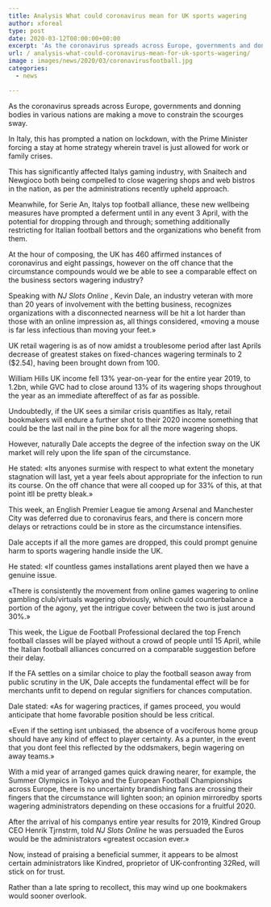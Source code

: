 ```yaml
---
title: Analysis What could coronavirus mean for UK sports wagering
author: xforeal 
type: post
date: 2020-03-12T00:00:00+00:00
excerpt: 'As the coronavirus spreads across Europe, governments and donning bodies in various nations are making a move to constrain the scourges impact '
url: / analysis-what-could-coronavirus-mean-for-uk-sports-wagering/
image : images/news/2020/03/coronavirusfootball.jpg
categories:
  - news

---
```

As the coronavirus spreads across Europe, governments and donning bodies in various nations are making a move to constrain the scourges sway. 

In Italy, this has prompted a nation on lockdown, with the Prime Minister forcing a stay at home strategy wherein travel is just allowed for work or family crises. 

This has significantly affected Italys gaming industry, with Snaitech and Newgioco both being compelled to close wagering shops and web bistros in the nation, as per the administrations recently upheld approach. 

Meanwhile, for Serie An, Italys top football alliance, these new wellbeing measures have prompted a deferment until in any event 3 April, with the potential for dropping through and through; something additionally restricting for Italian football bettors and the organizations who benefit from them. 

At the hour of composing, the UK has 460 affirmed instances of coronavirus and eight passings, however on the off chance that the circumstance compounds would we be able to see a comparable effect on the business sectors wagering industry? 

Speaking with _NJ Slots Online_ , Kevin Dale, an industry veteran with more than 20 years of involvement with the betting business, recognizes organizations with a disconnected nearness will be hit a lot harder than those with an online impression as, all things considered, &#171;moving a mouse is far less infectious than moving your feet.&#187; 

UK retail wagering is as of now amidst a troublesome period after last Aprils decrease of greatest stakes on fixed-chances wagering terminals to 2 ($2.54), having been brought down from 100. 

William Hills UK income fell 13&percnt; year-on-year for the entire year 2019, to 1.2bn, while GVC had to close around 13&percnt; of its wagering shops throughout the year as an immediate aftereffect of as far as possible. 

Undoubtedly, if the UK sees a similar crisis quantifies as Italy, retail bookmakers will endure a further shot to their 2020 income something that could be the last nail in the pine box for all the more wagering shops. 

However, naturally Dale accepts the degree of the infection sway on the UK market will rely upon the life span of the circumstance. 

He stated: &#171;Its anyones surmise with respect to what extent the monetary stagnation will last, yet a year feels about appropriate for the infection to run its course. On the off chance that were all cooped up for 33% of this, at that point itll be pretty bleak.&#187; 

This week, an English Premier League tie among Arsenal and Manchester City was deferred due to coronavirus fears, and there is concern more delays or retractions could be in store as the circumstance intensifies. 

Dale accepts if all the more games are dropped, this could prompt genuine harm to sports wagering handle inside the UK. 

He stated: &#171;If countless games installations arent played then we have a genuine issue. 

&#171;There is consistently the movement from online games wagering to online gambling club/virtuals wagering obviously, which could counterbalance a portion of the agony, yet the intrigue cover between the two is just around 30&percnt;.&#187; 

This week, the Ligue de Football Professional declared the top French football classes will be played without a crowd of people until 15 April, while the Italian football alliances concurred on a comparable suggestion before their delay. 

If the FA settles on a similar choice to play the football season away from public scrutiny in the UK, Dale accepts the fundamental effect will be for merchants unfit to depend on regular signifiers for chances computation. 

Dale stated: &#171;As for wagering practices, if games proceed, you would anticipate that home favorable position should be less critical. 

&#171;Even if the setting isnt unbiased, the absence of a vociferous home group should have any kind of effect to player certainty. As a punter, in the event that you dont feel this reflected by the oddsmakers, begin wagering on away teams.&#187; 

With a mid year of arranged games quick drawing nearer, for example, the Summer Olympics in Tokyo and the European Football Championships across Europe, there is no uncertainty brandishing fans are crossing their fingers that the circumstance will lighten soon; an opinion mirroredby sports wagering administrators depending on these occasions for a fruitful 2020. 

After the arrival of his companys entire year results for 2019, Kindred Group CEO Henrik Tjrnstrm, told  _NJ Slots Online_ he was persuaded the Euros would be the administrators &#171;greatest occasion ever.&#187; 

Now, instead of praising a beneficial summer, it appears to be almost certain administrators like Kindred, proprietor of UK-confronting 32Red, will stick on for trust. 

Rather than a late spring to recollect, this may wind up one bookmakers would sooner overlook.